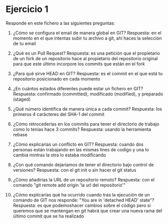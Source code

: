 
Ejercicio 1
===========
Responde en este fichero a las siguientes preguntas: 

1. ¿Cómo se configura el email de manera global en GIT?
Respuesta: en el momento en el que intentas subir tu archivo a git, ahí haces la selección de tu email

2. ¿Qué es un Pull Request?
Respuesta: es una petición que el propietario de un fork de un repositorio hace al propietario del repositorio original para que este último incorpore los commits que están en el fork

3. ¿Para qué sirve HEAD en GIT?
Respuesta: es el commit en el que está tu repositorio posicionado en cada momento

4. ¿En cuántos estados diferentes puede estar un fichero en GIT?
Respuesta: confirmado (committed), modificado (modified), y preparado (staged)


5. ¿Qué número identifica de manera única a cada commit?
Respuesta: los primeros 4 carácteres del SHA-1 del commit


6. ¿Cómo retrocederías en los commits para tener el directorio de trabajo como lo tenías hace 3 commits?
Respuesta: usando la herramienta rebase


7. ¿Cómo explicarías un conflicto en GIT?
Respuesta: cuando dos personas están trabajando en las mismas línes de codigo y una lo cambia mintras la otra lo estaba modificando


8. ¿Con qué comando dejaríamos de tener el directorio bajo control de versiones?
Respuesta: con el git init o sin hacer el git status

9. ¿Cómo añadirías la URL de un repositorio remoto?
Respuesta: con el comando "git remote add origin 'la url del repositorio'"

10. ¿Cómo explicarías qué ha ocurrido cuando tras la ejecución de un comando de GIT nos responde: "You are in 'detached HEAD' state"?
Respuesta: es que podemoshacer cambios sobre el código pero si queremos que se mantengan en git habrá que crear una nueva rama del último commit que se ha realizado

